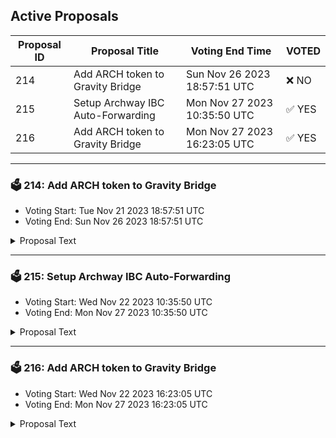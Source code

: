 ## Active Proposals

| Proposal ID | Proposal Title | Voting End Time | VOTED |
|-------------|----------------|-----------------|-------|
| 214 | Add ARCH token to Gravity Bridge | Sun Nov 26 2023 18:57:51 UTC | ❌ NO |
| 215 | Setup Archway IBC Auto-Forwarding | Mon Nov 27 2023 10:35:50 UTC | ✅ YES |
| 216 | Add ARCH token to Gravity Bridge | Mon Nov 27 2023 16:23:05 UTC | ✅ YES |

---

### 🗳 214: Add ARCH token to Gravity Bridge
- Voting Start: Tue Nov 21 2023 18:57:51 UTC
- Voting End: Sun Nov 26 2023 18:57:51 UTC

<details>
<summary>Proposal Text</summary>
 
This proposal connects the ARCH token from Archway to the Gravity Bridge. If accepted, it would establish metadata for the IBC denom ibc/E05A4DAEA5681A09067DC213F32464639D18007215C87964EC45FF876B5EE82B. This metadata would then be usable to deploy an ERC20 representation on Ethereum for the ARCH token. Voters should verify that the ibc hash is on channel-145, that this channel matches the forwarding proposal submitted at the same time, and that the denom trace is for the correct token. This can be done using `gravity query ibc-transfer denom-trace ibc/E05A4DAEA5681A09067DC213F32464639D18007215C87964EC45FF876B5EE82B`
</details>

---

### 🗳 215: Setup Archway IBC Auto-Forwarding
- Voting Start: Wed Nov 22 2023 10:35:50 UTC
- Voting End: Mon Nov 27 2023 10:35:50 UTC

<details>
<summary>Proposal Text</summary>
 
This proposal, if accepted, would establish the bech32 address prefix 'archway' as the IBC Auto-Forwarding prefix for `SendToCosmos` transactions. Any `SendToCosmos` transactions whose `CosmosReceiver` field begins with 'archway1' will be automatically forwarded to Archway Network over the IBC channel channel-145. Failed IBC transactions will result in tokens transferred to the equivalent address in the Gravity Bridge chain, requiring user intervention with the same Cosmos private key. When evaluating this proposal, the community should be confident that channel-145 is the official channel leading to the Archway Network, and that is the correct prefix for the Archway account addresses.
</details>

---

### 🗳 216: Add ARCH token to Gravity Bridge
- Voting Start: Wed Nov 22 2023 16:23:05 UTC
- Voting End: Mon Nov 27 2023 16:23:05 UTC

<details>
<summary>Proposal Text</summary>
 
This proposal connects the ARCH token from Archway to the Gravity Bridge. If accepted, it would establish metadata for the IBC denom ibc/E05A4DAEA5681A09067DC213F32464639D18007215C87964EC45FF876B5EE82B. This metadata would then be usable to deploy an ERC20 representation on Ethereum for the ARCH token. Voters should verify that the ibc hash is on channel-145, that this channel matches the forwarding proposal submitted at the same time, and that the denom trace is for the correct token. This can be done using `gravity query ibc-transfer denom-trace ibc/E05A4DAEA5681A09067DC213F32464639D18007215C87964EC45FF876B5EE82B`
</details>
